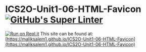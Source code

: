 # ICS2O-Unit1-06-HTML-Favicon [![GitHub's Super Linter](https://github.com/maliksalem1/ICS2O-Unit1-06-HTML-Favicon/workflows/GitHub's%20Super%20Linter/badge.svg)](https://github.com/maliksalem1/ICS2O-Unit1-06-HTML-Favicon/actions)

[![Run on Repl.it](https://repl.it/badge/github/maliksalem1/ICS2O-Unit1-06-HTML-Favicon)](https://repl.it/github/maliksalem1/ICS2O-Unit1-06-HTML-Favicon)
This site can be found at: [https://maliksalem1.github.io/ICS2O-Unit1-06-HTML-Favicon](https://maliksalem1.github.io/ICS2O-Unit1-06-HTML-Favicon)
